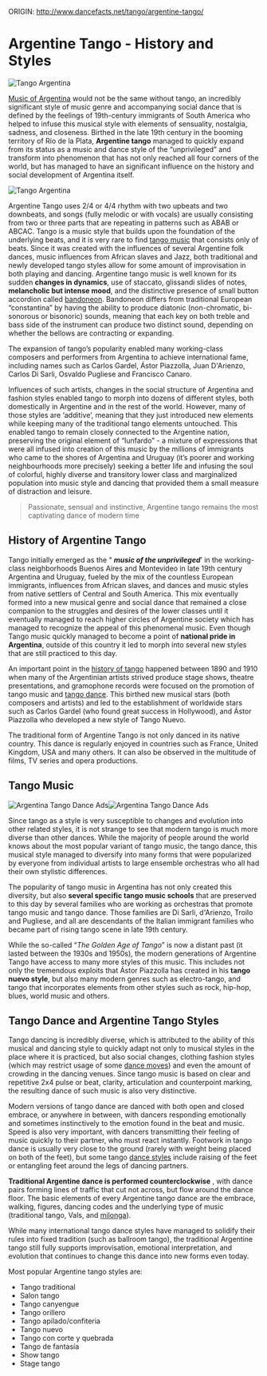 ORIGIN: http://www.dancefacts.net/tango/argentine-tango/


# Argentine Tango - History and Styles


![Tango Argentina](/images/dancefacts/tango-argentina-small.jpg)

[Music of Argentina](/tango/argentina-music/) would not be the same without tango, an incredibly significant style of music genre and accompanying social dance that is defined by the feelings of 19th-century immigrants of South America who helped to infuse this musical style with elements of sensuality, nostalgia, sadness, and closeness. Birthed in the late 19th century in the booming territory of Río de la Plata, **Argentine tango** managed to quickly expand from its status as a music and dance style of the “unprivileged” and transform into phenomenon that has not only reached all four corners of the world, but has managed to have an significant influence on the history and social development of Argentina itself.

![Tango Argentina](/images/dancefacts/tango-argentina-small.jpg)

Argentine Tango uses 2/4 or 4/4 rhythm with two upbeats and two downbeats, and songs (fully melodic or with vocals) are usually consisting from two or three parts that are repeating in patterns such as ABAB or ABCAC. Tango is a music style that builds upon the foundation of the underlying beats, and it is very rare to find [tango music](/tango/tango-music/) that consists only of beats. Since it was created with the influences of several Argentine folk dances, music influences from African slaves and Jazz, both traditional and newly developed tango styles allow for some amount of improvisation in both playing and dancing. Argentine tango music is well known for its sudden **changes in dynamics**, use of staccato, glissandi slides of notes, **melancholic but intense mood**, and the distinctive presence of small button accordion called [bandoneon](/tango/bandoneon/). Bandoneon differs from traditional European “constantina” by having the ability to produce diatonic (non-chromatic, bi-sonorous or bisonoric) sounds, meaning that each key on both treble and bass side of the instrument can produce two distinct sound, depending on whether the bellows are contracting or expanding.


The expansion of tango’s popularity enabled many working-class composers and performers from Argentina to achieve international fame, including names such as Carlos Gardel, Ástor Piazzolla, Juan D'Arienzo, Carlos Di Sarli, Osvaldo Pugliese and Francisco Canaro.

Influences of such artists, changes in the social structure of Argentina and fashion styles enabled tango to morph into dozens of different styles, both domestically in Argentine and in the rest of the world. However, many of those styles are ‘additive’, meaning that they just introduced new elements while keeping many of the traditional tango elements untouched. This enabled tango to remain closely connected to the Argentine nation, preserving the original element of “lunfardo” - a mixture of expressions that were all infused into creation of this music by the millions of immigrants who came to the shores of Argentina and Uruguay (it’s poorer and working neighbourhoods more precisely) seeking a better life and infusing the soul of colorful, highly diverse and transitory lower class and marginalized population into music style and dancing that provided them a small measure of distraction and leisure.

> Passionate, sensual and instinctive, Argentine tango remains the most captivating dance of modern time


## History of Argentine Tango

Tango initially emerged as the “ **_music of the unprivileged_**’ in the working-class neighborhoods Buenos Aires and Montevideo in late 19th century Argentina and Uruguay, fueled by the mix of the countless European immigrants, influences from African slaves, and dances and music styles from native settlers of Central and South America. This mix eventually formed into a new musical genre and social dance that remained a close companion to the struggles and desires of the lower classes until it eventually managed to reach higher circles of Argentine society which has managed to recognize the appeal of this phenomenal music. Even though Tango music quickly managed to become a point of **national pride in Argentina**, outside of this country it led to morph into several new styles that are still practiced to this day.

An important point in the [history of tango](/tango/history-of-tango/) happened between 1890 and 1910 when many of the Argentinian artists strived produce stage shows, theatre presentations, and gramophone records were focused on the promotion of tango music and [tango dance](/tango/tango-dance/). This birthed new musical stars (both composers and artists) and led to the establishment of worldwide stars such as Carlos Gardel (who found great success in Hollywood), and Ástor Piazzolla who developed a new style of Tango Nuevo.

The traditional form of Argentine Tango is not only danced in its native country. This dance is regularly enjoyed in countries such as France, United Kingdom, USA and many others. It can also be observed in the multitude of films, TV series and opera productions.

## Tango Music

![Argentina Tango Dance Ads](/images/dancefacts/argentina-tango-dance-ads-small.jpg)![Argentina Tango Dance Ads](/images/dancefacts/argentina-tango-dance-ads-small.jpg)

Since tango as a style is very susceptible to changes and evolution into other related styles, it is not strange to see that modern tango is much more diverse than other dances. While the majority of people around the world knows about the most popular variant of tango music, the tango dance, this musical style managed to diversify into many forms that were popularized by everyone from individual artists to large ensemble orchestras who all had their own stylistic differences.

The popularity of tango music in Argentina has not only created this diversity, but also **several specific tango music schools** that are preserved to this day by several families who are working as orchestras that promote tango music and tango dance. Those families are Di Sarli, d'Arienzo, Troilo and Pugliese, and all are descendants of the Italian immigrant families who became part of rising tango scene in late 19th century.

While the so-called “_The Golden Age of Tango_” is now a distant past (it lasted between the 1930s and 1950s), the modern generations of Argentine Tango have access to many more styles of this music. This includes not only the tremendous exploits that Ástor Piazzolla has created in his **tango nuevo style**, but also many modern genres such as electro-tango, and tango that incorporates elements from other styles such as rock, hip-hop, blues, world music and others.

## Tango Dance and Argentine Tango Styles

Tango dancing is incredibly diverse, which is attributed to the ability of this musical and dancing style to quickly adapt not only to musical styles in the place where it is practiced, but also social changes, clothing fashion styles (which may restrict usage of some [dance moves](/facts-about-dance/dance-moves/)) and even the amount of crowding in the dancing venues. Since tango music is based on clear and repetitive 2x4 pulse or beat, clarity, articulation and counterpoint marking, the resulting dance of such music is also very distinctive.


Modern versions of tango dance are danced with both open and closed embrace, or anywhere in between, with dancers responding emotionally and sometimes instinctively to the emotion found in the beat and music. Speed is also very important, with dancers transmitting their feeling of music quickly to their partner, who must react instantly. Footwork in tango dance is usually very close to the ground (rarely with weight being placed on both of the feet), but some tango [dance styles](/dance-types/types-of-dances/) include raising of the feet or entangling feet around the legs of dancing partners.

**Traditional Argentine dance is performed counterclockwise** , with dance pairs forming lines of traffic that cut not across, but flow around the dance floor. The basic elements of every Argentine tango dance are the embrace, walking, figures, dancing codes and the underlying type of music (traditional tango, Vals, and [milonga](/tango/milonga-dance/)).

While many international tango dance styles have managed to solidify their rules into fixed tradition (such as ballroom tango), the traditional Argentine tango still fully supports improvisation, emotional interpretation, and evolution that continues to change this dance into new forms even today.

Most popular Argentine tango styles are:

*   Tango traditional
*   Salon tango
*   Tango canyengue
*   Tango orillero
*   Tango apilado/confiteria
*   Tango nuevo
*   Tango con corte y quebrada
*   Tango de fantasía
*   Show tango
*   Stage tango
